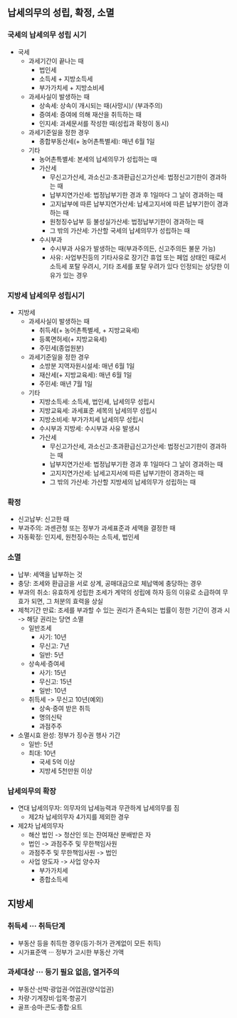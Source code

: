 ## 납세의무의 성립, 확정, 소멸
### 국세의 납세의무 성립 시기
- 국세
    - 과세기간이 끝나는 때
        - 법인세
        - 소득세 + 지방소득세
        - 부가가치세 + 지방소비세
    - 과세사실이 발생하는 때
        - 상속세: 상속이 개시되는 때(사망시)/ (부과주의) 
        - 증여세: 증여에 의해 재산을 취득하는 때
        - 인지세: 과세문서를 작성한 때(성립과 확정이 동시)
    - 과세기준일을 정한 경우
        - 종합부동산세(+ 농어촌특별세): 매년 6월 1일
    - 기타
        - 농어촌특별세: 본세의 납세의무가 성립하는 때
        - 가산세
            - 무신고가산세, 과소신고·초과환급신고가산세: 법정신고기한이 경과하는 때
            - 납부지연가산세: 법정납부기한 경과 후 1일마다 그 날이 경과하는 때
            - 고지납부에 따른 납부지연가산세: 납세고지서에 따른 납부기한이 경과하는 때
            - 원청징수납부 등 불성실가산세: 법정납부기한이 경과하는 때
            - 그 밖의 가산세: 가산할 국세의 납세의무가 성립하는 때
        - 수시부과
            - 수시부과 사유가 발생하는 때(부과주의든, 신고주의든 불문 가능)
            - 사유: 사업부진등의 기타사유로 장기간 휴업 또는 페업 상태인 때로서 소득세 포탈 우려시, 기타 조세를 포탈 우려가 있다 인정되는 상당한 이유가 있는 경우
### 지방세 납세의무 성립시기
- 지방세
    - 과세사실이 발생하는 때
        - 취득세(+ 농어촌특별세, + 지방교육세)
        - 등록면허세(+ 지방교육세)
        - 주민세(종업원분)
    - 과세기준일을 정한 경우
        - 소방분 지역자원시설세: 매년 6월 1일
        - 재산세(+ 지방교육세): 매년 6월 1일
        - 주민세: 매년 7월 1일
    - 기타
        - 지방소득세: 소득세, 법인세, 납세의무 성립시
        - 지방교육세: 과세표준 세목의 납세의무 성립시
        - 지방소비세: 부가가치세 납세의무 성립시
        - 수시부과 지방세: 수시부과 사유 발생시
        - 가산세
            - 무신고가산세, 과소신고·초과환급신고가산세: 법정신고기한이 경과하는 때
            - 납부지연가산세: 법정납부기한 경과 후 1일마다 그 날이 경과하는 때
            - 고지지연가산세: 납세고지서에 따른 납부기한이 경과하는 때
            - 그 밖의 가산세: 가산할 지방세의 납세의무가 성립하는 때
### 확정
- 신고납부: 신고한 때
- 부과주의: 과센관청 또는 정부가 과세표준과 세액을 결정한 때
- 자동확정: 인지세, 원천징수하는 소득세, 법인세
### 소멸
- 납부: 세액을 납부하는 것
- 충당: 조세와 환급금을 서로 상계, 공매대금으로 체납액에 충당하는 경우
- 부과의 취소: 유효하게 성립한 조세가 계약의 성립에 하자 등의 이유로 소급하여 무효가 되면, 그 처분의 효력을 상실
- 제척기간 만료: 조세를 부과할 수 있는 권리가 존속되는 법률이 정한 기간이 경과 시 -> 해당 권리는 당연 소멸
    - 일반조세
        - 사기: 10년
        - 무신고: 7년
        - 일반: 5년
    - 상속세·증여세
        - 사기: 15년
        - 무신고: 15년
        - 일반: 10년
    - 취득세 -> 무신고 10년(예외)
        - 상속·증여 받은 취득
        - 명의신탁
        - 과점주주
- 소멸시효 완성: 정부가 징수권 행사 기간
    - 일반: 5년
    - 최대: 10년
        - 국세 5억 이상
        - 지방세 5천만원 이상
### 납세의무의 확장
- 연대 납세의무자: 의무자의 납세능력과 무관하게 납세의무를 짐
    - 제2차 납세의무자 4가지를 제외한 경우
- 제2차 납세의무자
    - 해산 법인 -> 청산인 또는 잔여재산 분배받은 자
    - 법인 -> 과점주주 및 무한책임사원
    - 과점주주 및 무한책임사원 -> 법인
    - 사업 양도자 -> 사업 양수자
        - 부가가치세
        - 종합소득세

## 지방세
### 취득세 ··· 취득단계
- 부동산 등을 취득한 경우(등기·허가 관계없이 모든 취득)
- 시가표준액 ··· 정부가 고시한 부동산 가액
### 과세대상 ··· 등기 필요 없음, 열거주의
- 부동산·선박·광업권·어업권(양식업권)
- 차량·기계장비·입목·항공기
- 골프·승마·콘도·종합·요트
